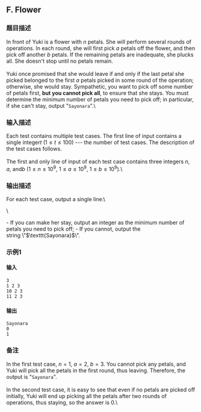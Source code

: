 ## F. Flower

### 题目描述

<div>

In front of Yuki is a flower with $n$ petals.
She will perform several rounds of operations. In each round, she will
first pick $a$ petals off the flower, and
then pick off another $b$ petals. If the
remaining petals are inadequate, she plucks all. She doesn\'t stop until
no petals remain.\
\
Yuki once promised that she would leave if and only if the last petal
she picked belonged to the first $a$ petals
picked in some round of the operation; otherwise, she would stay.
Sympathetic, you want to pick off some number of petals first, **but you
cannot pick all**, to ensure that she stays. You must determine the
minimum number of petals you need to pick off; in particular, if she
can\'t stay, output \"$\texttt{Sayonara}$\".\

</div>

### 输入描述

Each test contains multiple test cases. The first line of input contains
a single integer$t$ ($1 \leq t \leq 100$) --- the number of test
cases. The description of the test cases follows.\
\
The first and only line of input of each test case contains three
integers $n$, $a$,
and$b$ ($1 \leq n \leq 10^9$, $1 \leq a \leq 10^9$, $1 \leq b \leq 10^9$).\

### 输出描述

For each test case, output a single line:\

<div>

\

</div>

<div>
- If you can make her stay, output an integer as the minimum number of
    petals you need to pick off;
- If you cannot, output the
    string \"$\texttt{Sayonara}$\".

</div>

### 示例1

#### 输入

```plain
3
1 2 3
10 2 3
11 2 3
```

#### 输出

```plain
Sayonara
0
1
```

### 备注

In the first test case, $n = 1$, $a = 2$, $b = 3$.
You cannot pick any petals, and Yuki will pick all the petals in the
first round, thus leaving. Therefore, the output is
\"$\texttt{Sayonara}$\".\
\
In the second test case, it is easy to see that even if no petals are
picked off initially, Yuki will end up picking all the petals after two
rounds of operations, thus staying, so the answer is $0$.\

